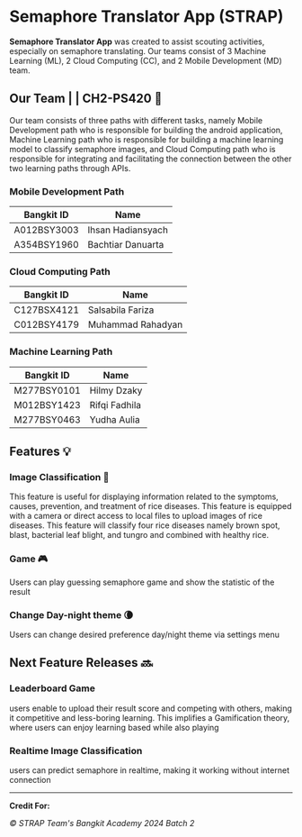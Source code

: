 # Semaphore Translator App (STRAP) 

**Semaphore Translator App** was created to assist scouting activities, especially on semaphore translating. Our teams consist of 3 Machine Learning (ML), 2 Cloud Computing (CC), and 2 Mobile Development (MD) team.


## Our Team | | CH2-PS420 🤝

Our team consists of three paths with different tasks, namely Mobile Development path who is responsible for building the android application, Machine Learning path who is responsible for building a machine learning model to classify semaphore images, and Cloud Computing path who is responsible for integrating and facilitating the connection between the other two learning paths through APIs.

### Mobile Development Path
| Bangkit ID | Name |
|------------|------|
| A012BSY3003 | Ihsan Hadiansyach |
| A354BSY1960 | Bachtiar Danuarta |

### Cloud Computing Path
| Bangkit ID | Name |
|------------|------|
| C127BSX4121 | Salsabila Fariza |
| C012BSY4179 | Muhammad Rahadyan |

### Machine Learning Path
| Bangkit ID | Name |
|------------|------|
| M277BSY0101 | Hilmy Dzaky |
| M012BSY1423 | Rifqi Fadhila |
| M277BSY0463 | Yudha Aulia|

## Features 💡

### Image Classification 🧠

This feature is useful for displaying information related to the symptoms, causes, prevention, and treatment of rice diseases. This feature is equipped with a camera or direct access to local files to upload images of rice diseases.  This feature will classify four rice diseases namely brown spot, blast, bacterial leaf blight, and tungro and combined with healthy rice.

### Game 🎮

Users can play guessing semaphore game and show the statistic of the result

### Change Day-night theme 🌘

Users can change desired preference day/night theme via settings menu

## Next Feature Releases 🔜

### Leaderboard Game

users enable to upload their result score and competing with others, making it competitive and less-boring learning. This implifies a Gamification theory, where users can enjoy learning based while also playing 

### Realtime Image Classification

users can predict semaphore in realtime, making it working without internet connection

---------------------------------------------------------------------------------------------------------------------------------------------------------------------
**Credit For:**

*_© STRAP Team's Bangkit Academy 2024 Batch 2_*
